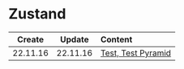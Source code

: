 # Zustand

|  Create  |  Update  | Content                         |
| :------: | :------: | :------------------------------ |
| 22.11.16 | 22.11.16 | [Test, Test Pyramid](./test.md) |
